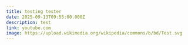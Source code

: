```yaml
---
title: testing tester
date: 2025-09-13T09:55:00.000Z
description: test
link: youtube.com
image: https://upload.wikimedia.org/wikipedia/commons/b/bd/Test.svg
---
```

